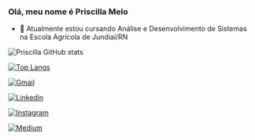 ### Olá, meu nome é Priscilla Melo

- 🔭 Atualmente estou cursando Análise e Desenvolvimento de Sistemas na Escola Agrícola de Jundiaí/RN

![Priscilla GitHub stats](https://github-readme-stats.vercel.app/api?username=priscillamelo&show_icons=true&theme=bear&count_private=true)

[![Top Langs](https://github-readme-stats.vercel.app/api/top-langs/?username=priscillamelo&layout=compact)](https://github.com/priscillamelo/priscillamelo)

[![Gmail](https://img.shields.io/badge/Gmail-D14836?style=for-the-badge&logo=gmail&logoColor=white)](priscillamelo73@gmail.com)

[![Linkedin](https://img.shields.io/badge/LinkedIn-0077B5?style=for-the-badge&logo=linkedin&logoColor=white)](priscillamelo73@gmail.com)

[![Instagram](https://img.shields.io/badge/Instagram-E4405F?style=for-the-badge&logo=instagram&logoColor=white)](https://www.instagram.com/pandsmurf/)

[![Medium](https://img.shields.io/badge/Medium-12100E?style=for-the-badge&logo=medium&logoColor=white)](priscillamelo73@gmail.com)
